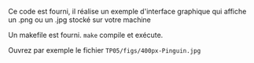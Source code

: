 Ce code est fourni, il réalise un exemple d'interface graphique qui affiche un .png ou un .jpg stocké sur votre machine

Un makefile est fourni.
`make`
compile et exécute. 

Ouvrez par exemple le fichier `TP05/figs/400px-Pinguin.jpg` 
